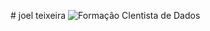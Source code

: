 <p align='center'> <p>
# joel teixeira
<img src="Sem titulo.png" alt="Formação CIentista de Dados">

